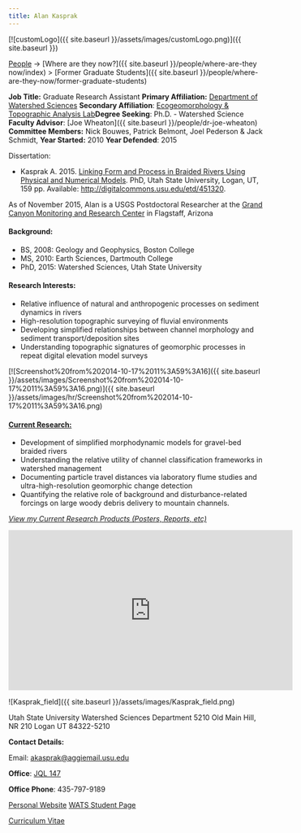 ```yaml
---
title: Alan Kasprak
---
```


[![customLogo]({{ site.baseurl }}/assets/images/customLogo.png)]({{ site.baseurl }})

[People]({{site.baseurl}}/people/index) -> [Where are they now?]({{ site.baseurl }}/people/where-are-they now/index) > [Former Graduate Students]({{ site.baseurl }}/people/where-are-they-now/former-graduate-students)

**Job Title:** Graduate Research Assistant
**Primary Affiliation:** [Department of Watershed Sciences](http://www.google.com/url?q=http%3A%2F%2Fwww.cnr.usu.edu%2Fwats&sa=D&sntz=1&usg=AFrqEzc_IuzHjGkuIlCIOF67A0r8gwQ4PA)
**Secondary Affiliation**: [Ecogeomorphology & Topographic Analysis Lab](http://etal.joewheaton.org/people)**Degree Seeking**: Ph.D. - Watershed Science
**Faculty Advisor**: [Joe Wheaton]({{ site.baseurl }}/people/dr-joe-wheaton)
**Committee Members:** Nick Bouwes, Patrick Belmont, Joel Pederson & Jack Schmidt, 
**Year Started:** 2010
**Year Defended**: 2015

Dissertation:

- Kasprak A. 2015. [Linking Form and Process in Braided Rivers Using Physical and Numerical Models](http://digitalcommons.usu.edu/etd/451320). PhD, Utah State University, Logan, UT, 159 pp. Available: <http://digitalcommons.usu.edu/etd/451320>.

As of November 2015, Alan is a USGS Postdoctoral Researcher at the [Grand Canyon Monitoring and Research Center](http://www.gcmrc.gov/) in Flagstaff, Arizona

#### Background:

- BS, 2008: Geology and Geophysics, Boston College
- MS, 2010: Earth Sciences, Dartmouth College
- PhD, 2015: Watershed Sciences, Utah State University

#### Research Interests:

- Relative influence of natural and anthropogenic processes on sediment dynamics in rivers
- High-resolution topographic surveying of fluvial environments
- Developing simplified relationships between channel morphology and sediment transport/deposition sites
- Understanding topographic signatures of geomorphic processes in repeat digital elevation model surveys

[![Screenshot%20from%202014-10-17%2011%3A59%3A16]({{ site.baseurl }}/assets/images/Screenshot%20from%202014-10-17%2011%3A59%3A16.png)]({{ site.baseurl }}/assets/images/hr/Screenshot%20from%202014-10-17%2011%3A59%3A16.png)

#### [Current Research:](http://www.alankasprak.org/p/research.html)

- Development of simplified morphodynamic models for gravel-bed braided rivers
- Understanding the relative utility of channel classification frameworks in watershed management
- Documenting particle travel distances via laboratory flume studies and ultra-high-resolution geomorphic change detection
- Quantifying the relative role of background and disturbance-related forcings on large woody debris delivery to mountain channels.

*[View my Current Research Products (Posters, Reports, etc)](https://figshare.com/authors/Alan_Kasprak/641100)*

<iframe width="560" height="315" src="https://www.youtube.com/embed/XgvR3y5JCXg" frameborder="0" allowfullscreen></iframe>

![Kasprak_field]({{ site.baseurl }}/assets/images/Kasprak_field.png)





Utah State University
Watershed Sciences Department
5210 Old Main Hill, NR 210
Logan UT 84322-5210

**Contact Details:**

Email:  [akasprak@aggiemail.usu.edu](mailto:akasprak@aggiemail.usu.edu)

**Office**:  [JQL 147](http://www.google.com/url?q=http%3A%2F%2Fwww.usu.edu%2Fmap%2Findex.cfm%3Fid%3D47&sa=D&sntz=1&usg=AFrqEzfXZdGxVYulfu28p6hfeJOTepKl2g)

**Office Phone**: 435-797-9189

[Personal Website](http://www.alankasprak.org/)
[WATS Student  Page](http://www.cnr.usu.edu/htm/graddirectory/memberID=4503)

[Curriculum Vitae](https://sites.google.com/site/alankasprak/ak_cv.pdf)

